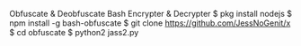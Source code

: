 Obfuscate & Deobfuscate
Bash Encrypter & Decrypter
$ pkg install nodejs
$ npm install -g bash-obfuscate
$ git clone https://github.com/JessNoGenit/x
$ cd obfuscate
$ python2 jass2.py

